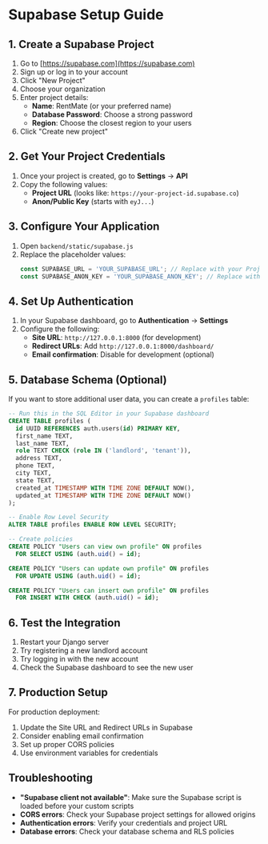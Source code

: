 # Supabase Setup Guide

## 1. Create a Supabase Project

1. Go to [https://supabase.com](https://supabase.com)
2. Sign up or log in to your account
3. Click "New Project"
4. Choose your organization
5. Enter project details:
   - **Name**: RentMate (or your preferred name)
   - **Database Password**: Choose a strong password
   - **Region**: Choose the closest region to your users
6. Click "Create new project"

## 2. Get Your Project Credentials

1. Once your project is created, go to **Settings** → **API**
2. Copy the following values:
   - **Project URL** (looks like: `https://your-project-id.supabase.co`)
   - **Anon/Public Key** (starts with `eyJ...`)

## 3. Configure Your Application

1. Open `backend/static/supabase.js`
2. Replace the placeholder values:
   ```javascript
   const SUPABASE_URL = 'YOUR_SUPABASE_URL'; // Replace with your Project URL
   const SUPABASE_ANON_KEY = 'YOUR_SUPABASE_ANON_KEY'; // Replace with your Anon Key
   ```

## 4. Set Up Authentication

1. In your Supabase dashboard, go to **Authentication** → **Settings**
2. Configure the following:
   - **Site URL**: `http://127.0.0.1:8000` (for development)
   - **Redirect URLs**: Add `http://127.0.0.1:8000/dashboard/`
   - **Email confirmation**: Disable for development (optional)

## 5. Database Schema (Optional)

If you want to store additional user data, you can create a `profiles` table:

```sql
-- Run this in the SQL Editor in your Supabase dashboard
CREATE TABLE profiles (
  id UUID REFERENCES auth.users(id) PRIMARY KEY,
  first_name TEXT,
  last_name TEXT,
  role TEXT CHECK (role IN ('landlord', 'tenant')),
  address TEXT,
  phone TEXT,
  city TEXT,
  state TEXT,
  created_at TIMESTAMP WITH TIME ZONE DEFAULT NOW(),
  updated_at TIMESTAMP WITH TIME ZONE DEFAULT NOW()
);

-- Enable Row Level Security
ALTER TABLE profiles ENABLE ROW LEVEL SECURITY;

-- Create policies
CREATE POLICY "Users can view own profile" ON profiles
  FOR SELECT USING (auth.uid() = id);

CREATE POLICY "Users can update own profile" ON profiles
  FOR UPDATE USING (auth.uid() = id);

CREATE POLICY "Users can insert own profile" ON profiles
  FOR INSERT WITH CHECK (auth.uid() = id);
```

## 6. Test the Integration

1. Restart your Django server
2. Try registering a new landlord account
3. Try logging in with the new account
4. Check the Supabase dashboard to see the new user

## 7. Production Setup

For production deployment:

1. Update the Site URL and Redirect URLs in Supabase
2. Consider enabling email confirmation
3. Set up proper CORS policies
4. Use environment variables for credentials

## Troubleshooting

- **"Supabase client not available"**: Make sure the Supabase script is loaded before your custom scripts
- **CORS errors**: Check your Supabase project settings for allowed origins
- **Authentication errors**: Verify your credentials and project URL
- **Database errors**: Check your database schema and RLS policies
